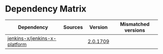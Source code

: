 # Dependency Matrix

Dependency | Sources | Version | Mismatched versions
---------- | ------- | ------- | -------------------
[jenkins-x/jenkins-x-platform](https://github.com/jenkins-x/jenkins-x-platform) |  | [2.0.1709](https://github.com/jenkins-x/jenkins-x-platform/releases/tag/v2.0.1709) | 
